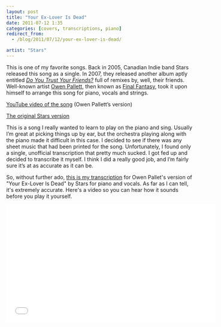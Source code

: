 ```yaml
---
layout: post
title: "Your Ex-Lover Is Dead"
date: 2011-07-12 1:35
categories: [covers, transcriptions, piano]
redirect_from:
  - /blog/2011/07/12/your-ex-lover-is-dead/

artist: "Stars"
---
```


This is one of my favorite songs. Back in 2005, Canadian Indie band Stars released this song as a single. In 2007, they released another album aptly entitled _[Do You Trust Your Friends?][trust]_ full of remixes by, well, their friends. Well-known artist [Owen Pallett][owen pallett], then known as [Final Fantasy][final fantasy], took it upon himself to arrange this song for piano, vocals and strings.

[YouTube video of the song][owen pallett video] (Owen Pallett’s version)

[The original Stars version][stars video]

This is a song I really wanted to learn to play on the piano and sing. Usually I’m great at picking things up by ear, but the orchestra playing along with the piano made it difficult in this case. I decided to see if there was any sheet music that had been printed for the song. Unfortunately, I found only a single, unofficial transcription that pretty much sucked. I got fed up and decided to transcribe it myself. I think I did a really good job, and I’m fairly sure it’s at as accurate as it can be.

So, without further ado, [this is my transcription][sheet music] for Owen Pallet's version of "Your Ex-Lover Is Dead" by Stars for piano and vocals. As far as I can tell, it's extremely accurate. Here's a video so you can hear how it sounds before you play it yourself.

<div class="video-container center">
  <iframe width="560" height="315" src="//www.youtube.com/embed/1A7fp6gI0b8?rel=0" frameborder="0" allowfullscreen="true"></iframe>
</div>

[trust]: http://en.wikipedia.org/wiki/Do_You_Trust_Your_Friends%3F
[owen pallett]: http://en.wikipedia.org/wiki/Owen_Pallett
[final fantasy]: http://www.dominorecordco.com/uk/news/18-12-09/final-fantasy-name-change-to-owen-pallett/
[owen pallett video]: http://www.youtube.com/watch?v=x4cZyF2i5yw
[stars video]: http://www.youtube.com/watch?v=r5Or6-HOveg
[sheet music]: http://dl.dropbox.com/u/94814/Slingshot/Pictures/Your%20Ex-Lover%20Is%20Dead%20(Final%20Fantasy).pdf
